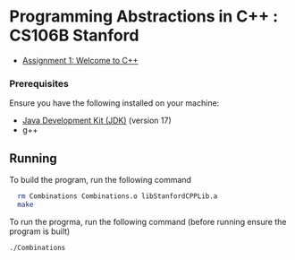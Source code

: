 
# Programming Abstractions in C++ : CS106B Stanford
- [Assignment 1: Welcome to C++](http://web.stanford.edu/class/archive/cs/cs106b/cs106b.1136/handouts/050%20Assignment%201.pdf)

### Prerequisites
Ensure you have the following installed on your machine:

- [Java Development Kit (JDK)](https://www.oracle.com/java/technologies/downloads/#java17) (version 17)
- g++

## Running

To build the program, run the following command

```bash
  rm Combinations Combinations.o libStanfordCPPLib.a
  make
```

To run the progrma, run the following command (before running ensure the program is built)
```bash
./Combinations
```

